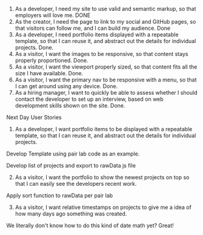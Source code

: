 1. As a developer, I need my site to use valid and semantic markup, so that employers will love me. DONE
2. As the creator, I need the page to link to my social and GitHub pages, so that visitors can follow me, and I can build my audience. Done
3. As a developer, I need portfolio items displayed with a repeatable template, so that I can reuse it, and abstract out the details for individual projects. Done.
4. As a visitor, I want the images to be responsive, so that content stays properly proportioned. Done.
5. As a visitor, I want the viewport properly sized, so that content fits all the size I have available. Done.
6. As a visitor, I want the primary nav to be responsive with a menu, so that I can get around using any device. Done.
7. As a hiring manager, I want to quickly be able to assess whether I should contact the developer to set up an interview, based on web development skills shown on the site. Done.

Next Day User Stories
1. As a developer, I want portfolio items to be displayed with a repeatable template, so that I can reuse it, and abstract out the details for individual projects.

Develop Template using pair lab code as an example.

Develop list of projects and export to rawData js file


2. As a visitor, I want the portfolio to show the newest projects on top so that I can easily see the developers recent work.

Apply sort function to rawData per pair lab

3. As a visitor, I want relative timestamps on projects to give me a idea of how many days ago something was created.

We literally don't know how to do this kind of date math yet? Great!
